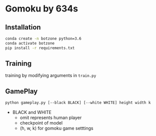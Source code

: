# Gomoku by 634s

## Installation

```bash
conda create -n botzone python=3.6
conda activate botzone
pip install -r requirements.txt
```

## Training

training by modifying arguments in `train.py`

## GamePlay

```bash
python gameplay.py [--black BLACK] [--white WHITE] height width k
```

- BLACK and WHITE 
  - omit represents human player
  - checkpoint of model
  - (h, w, k) for gomoku game setttings

